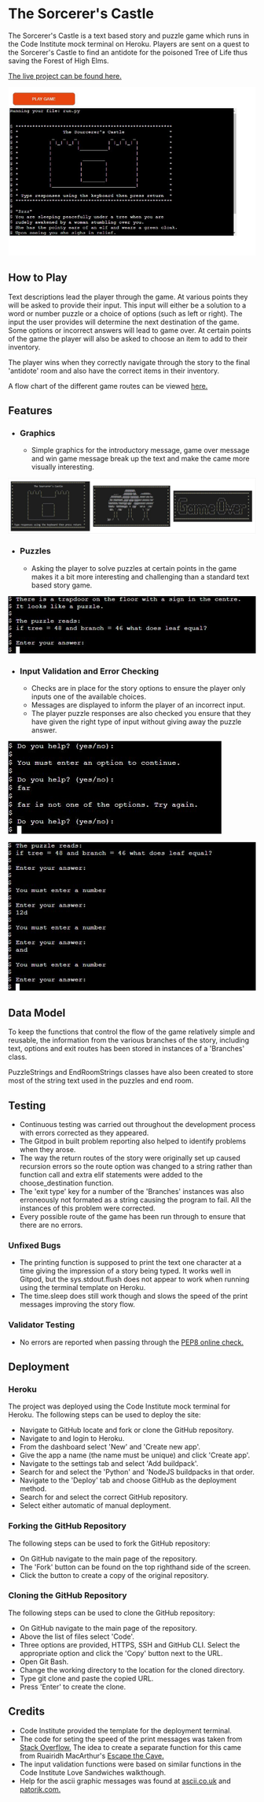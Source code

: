 # The Sorcerer's Castle

The Sorcerer's Castle is a text based story and puzzle game which runs in the Code Institute mock terminal on Heroku. Players are sent on a quest to the Sorcerer's Castle to find an antidote for the poisoned Tree of Life thus saving the Forest of High Elms.

[The live project can be found here.](https://sorcerers-castle.herokuapp.com/)

![Game Introduction](assets/screenshots/sorcerers-castle-intro.jpg)

## How to Play

Text descriptions lead the player through the game. At various points they will be asked to provide their input. This input will either be a solution to a word or number puzzle or a choice of options (such as left or right). The input the user provides will determine the next destination of the game. Some options or incorrect answers will lead to game over. At certain points of the game the player will also be asked to choose an item to add to their inventory.

The player wins when they correctly navigate through the story to the final 'antidote' room and also have the correct items in their inventory.

A flow chart of the different game routes can be viewed [here.](assets/screenshots/sorcerers-castle-flow-chart.pdf)

## Features

* ### Graphics
    * Simple graphics for the introductory message, game over message and win game message break up the text and make the came more visually interesting.

![Game Graphics](assets/screenshots/sorcerers-castle-graphics.jpg)

* ### Puzzles
   * Asking the player to solve puzzles at certain points in the game makes it a bit more interesting and challenging than a standard text based story game.

![Example Puzzle](assets/screenshots/sorcerers-castle-puzzle3.jpg)

* ### Input Validation and Error Checking
    * Checks are in place for the story options to ensure the player only inputs one of the available choices.
    * Messages are displayed to inform the player of an incorrect input.
    * The player puzzle responses are also checked you ensure that they have given the right type of input without giving away the puzzle answer.

![Story Input Validation](assets/screenshots/sorcerers-castle-story-validation.jpg)

![Story Input Validation](assets/screenshots/sorcerers-castle-puzzle-validation.jpg)

## Data Model

To keep the functions that control the flow of the game relatively simple and reusable, the information from the various branches of the story, including text, options and exit routes has been stored in instances of a 'Branches' class.

PuzzleStrings and EndRoomStrings classes have also been created to store most of the string text used in the puzzles and end room.

## Testing

* Continuous testing was carried out throughout the development process with errors corrected as they appeared.
* The Gitpod in built problem reporting also helped to identify problems when they arose.
* The way the return routes of the story were originally set up caused recursion errors so the route option was changed to a string rather than function call and extra elif statements were added to the choose_destination function.
* The 'exit type' key for a number of the 'Branches' instances was also erroneously not formated as a string causing the program to fail. All the instances of this problem were corrected.
* Every possible route of the game has been run through to ensure that there are no errors.

### Unfixed Bugs
* The printing function is supposed to print the text one character at a time giving the impression of a story being typed. It works well in Gitpod, but the sys.stdout.flush does not appear to work when running using the terminal template on Heroku.
* The time.sleep does still work though and slows the speed of the print messages improving the story flow.

### Validator Testing
* No errors are reported when passing through the [PEP8 online check.](http://pep8online.com/)

## Deployment

### Heroku

The project was deployed using the Code Institute mock terminal for Heroku. The following steps can be used to deploy the site:
* Navigate to GitHub locate and fork or clone the GitHub repository.
* Navigate to and login to Heroku.
* From the dashboard select 'New' and 'Create new app'.
* Give the app a name (the name must be unique) and click 'Create app'.
* Navigate to the settings tab and select 'Add buildpack'.
* Search for and select the 'Python' and 'NodeJS buildpacks in that order.
* Navigate to the 'Deploy' tab and choose GitHub as the deployment method.
* Search for and select the correct GitHub repository.
* Select either automatic of manual deployment.

### Forking the GitHub Repository

The following steps can be used to fork the GitHub repository:
* On GitHub navigate to the main page of the repository.
* The 'Fork' button can be found on the top righthand side of the screen.
* Click the button to create a copy of the original repository.

### Cloning the GitHub Repository

The following steps can be used to clone the GitHub repository:
* On GitHub navigate to the main page of the repository.
* Above the list of files select 'Code'.
* Three options are provided, HTTPS, SSH and GitHub CLI. Select the appropriate option and click the 'Copy' button next to the URL.
* Open Git Bash.
* Change the working directory to the location for the cloned directory.
* Type git clone and paste the copied URL.
* Press 'Enter' to create the clone.

## Credits

* Code Institute provided the template for the deployment terminal.
* The code for seting the speed of the print messages was taken from [Stack Overflow.](https://stackoverflow.com/questions/4627033/printing-a-string-with-a-little-delay-between-the-chars) The idea to create a separate function for this came from Ruairidh MacArthur's [Escape the Cave.](https://github.com/roomacarthur/escape-the-cave)
* The input validation functions were based on similar functions in the Code Institute Love Sandwiches walkthough.
* Help for the ascii graphic messages was found at [ascii.co.uk](https://patorjk.com/software/taag/#p=display&f=Big&t=Game%20Over) and [patorjk.com.](https://ascii.co.uk/)